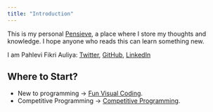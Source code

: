 ```yaml
---
title: "Introduction"
---
```


This is my personal [Pensieve](https://harrypotter.fandom.com/wiki/Pensieve), a place where I store my thoughts and knowledge. I hope anyone who reads this can learn something new.

I am Pahlevi Fikri Auliya: [Twitter](https://twitter.com/_fikri_auliya), [GitHub](https://github.com/fikriauliya/), [LinkedIn](https://www.linkedin.com/in/pahleviauliya/)

## Where to Start?

- New to programming -> [Fun Visual Coding](fun-visual-coding/introduction.md).
- Competitive Programming -> [Competitive Programming](competitive-programming/introduction.ipynb).
